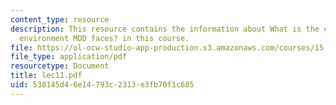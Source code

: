 ```yaml
---
content_type: resource
description: This resource contains the information about What is the competitive
  environment MDD faces? in this course.
file: https://ol-ocw-studio-app-production.s3.amazonaws.com/courses/15-963-management-accounting-and-control-spring-2007/538145d46e14793c2313e3fb70f1c685_lec11.pdf
file_type: application/pdf
resourcetype: Document
title: lec11.pdf
uid: 538145d4-6e14-793c-2313-e3fb70f1c685
---
```

